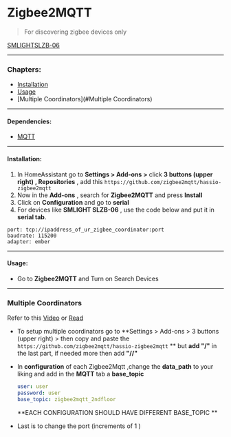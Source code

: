 # Zigbee2MQTT

> For discovering zigbee devices only

[SMLIGHTSLZB-06](https://smlight.tech/manual/slzb-06/guide/installation/)

---

### Chapters:

- [Installation](#Installation:)
- [Usage](#Usage)
- [Multiple Coordinators](#Multiple Coordinators)

---

#### Dependencies:

- [MQTT](mqtt.md)

----

#### Installation:

1. In HomeAssistant go to **Settings > Add-ons >** click **3 buttons (upper right) , Repositories** , add this  `https://github.com/zigbee2mqtt/hassio-zigbee2mqtt` 
2. Now in the **Add-ons** , search for **Zigbee2MQTT** and press **Install**
3. Click on **Configuration** and go to **serial**
4.  For devices like **SMLIGHT SLZB-06** , use the code below and put it in **serial tab**.

```
port: tcp://ipaddress_of_ur_zigbee_coordinator:port
baudrate: 115200
adapter: ember

```

----

#### Usage:

- Go to **Zigbee2MQTT**  and Turn on Search Devices

----

### Multiple Coordinators

Refer to this [Video](https://www.youtube.com/watch?v=QOx733CU1p8) or [Read](https://smlight.tech/manual/slzb-06/guide/multiple-adapters-setup/)

- To setup multiple coordinators go to **Settings > Add-ons > 3 buttons (upper right) > then copy and paste the `https://github.com/zigbee2mqtt/hassio-zigbee2mqtt` ** but **add "/"** in the last part, if needed more then add **"//"**

- In **configuration** of each Zigbee2Mqtt ,change the **data_path** to your liking and  add in the **MQTT**  tab a **base_topic**

  ```yaml
  user: user
  password: user
  base_topic: zigbee2mqtt_2ndfloor
  
  ```

  **EACH CONFIGURATION SHOULD HAVE DIFFERENT BASE_TOPIC **

- Last is to change the port (increments of 1 ) 

